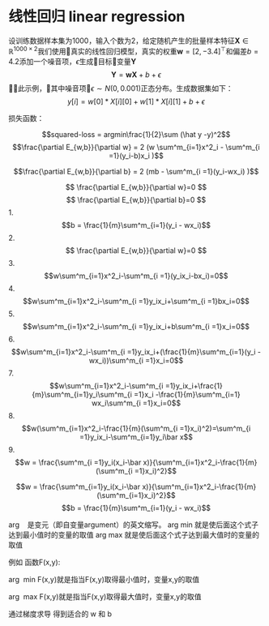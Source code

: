 # 线性回归 linear regression
设训练数据样本集为1000，输入个数为2，给定随机产生的批量样本特征$\boldsymbol{X} \in \mathbb{R}^{1000\times2}$我们使用真实的线性回归模型，真实的权重$\boldsymbol{w}=[2,-3.4]^\top$和偏差$b = 4.2$添加一个噪音项，$\epsilon$生成目标变量$\boldsymbol{Y}$
$$\boldsymbol{Y}=\boldsymbol{w} \boldsymbol{X}+b +\epsilon$$
此示例，其中噪音项$\epsilon\sim N(0,0.001)$正态分布。生成数据集如下：
$$y[i]=w[0] * X[i][0] + w[1] * X[i][1] + b + \epsilon $$

损失函数：

$$squared-loss = argmin\frac{1}{2}\sum (\hat y -y)^2$$
$$\frac{\partial E_{w,b}}{\partial w} = 2 (w \sum^m_{i=1}x^2_i - \sum^m_{i =1}(y_i-b)x_i )$$

$$\frac{\partial E_{w,b}}{\partial b} = 2 (mb - \sum^m_{i =1}(y_i-wx_i) )$$

$$ \frac{\partial E_{w,b}}{\partial w}=0 $$
$$ \frac{\partial E_{w,b}}{\partial b}=0 $$
1.
$$b = \frac{1}{m}\sum^m_{i=1}(y_i - wx_i)$$
2.
$$ \frac{\partial E_{w,b}}{\partial w}=0 $$
3.
$$w\sum^m_{i=1}x^2_i-\sum^m_{i =1}(y_ix_i-bx_i)=0$$
4.
$$w\sum^m_{i=1}x^2_i-\sum^m_{i =1}y_ix_i+\sum^m_{i =1}bx_i=0$$
5.
$$w\sum^m_{i=1}x^2_i-\sum^m_{i =1}y_ix_i+b\sum^m_{i =1}x_i=0$$
6.
$$w\sum^m_{i=1}x^2_i-\sum^m_{i =1}y_ix_i+(\frac{1}{m}\sum^m_{i=1}(y_i - wx_i))\sum^m_{i =1}x_i=0$$
7.
$$w\sum^m_{i=1}x^2_i-\sum^m_{i =1}y_ix_i+\frac{1}{m}\sum^m_{i=1}y_i\sum^m_{i =1}x_i -\frac{1}{m}\sum^m_{i=1} wx_i\sum^m_{i =1}x_i=0$$
8.
$$w(\sum^m_{i=1}x^2_i-\frac{1}{m}(\sum^m_{i =1}x_i)^2)=\sum^m_{i =1}y_ix_i-\sum^m_{i=1}y_i\bar x$$
9.
$$w = \frac{\sum^m_{i =1}y_i(x_i-\bar x)}{\sum^m_{i=1}x^2_i-\frac{1}{m}(\sum^m_{i =1}x_i)^2}$$


$$w = \frac{\sum^m_{i=1}y_i(x_i-\bar x)}{\sum^m_{i=1}x^2_i-\frac{1}{m}(\sum^m_{i=1}x_i)^2}$$
$$b = \frac{1}{m}\sum^m_{i=1}(y_i - wx_i)$$

arg    是变元（即自变量argument）的英文缩写。
arg min 就是使后面这个式子达到最小值时的变量的取值
arg max 就是使后面这个式子达到最大值时的变量的取值

例如 函数F(x,y):

arg  min F(x,y)就是指当F(x,y)取得最小值时，变量x,y的取值

arg  max F(x,y)就是指当F(x,y)取得最大值时，变量x,y的取值

通过梯度求导 得到适合的 w 和 b

